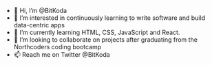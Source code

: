 - 👋 Hi, I’m @BitKoda
- 👀 I’m interested in continuously learning to write software and build data-centric apps
- 🌱 I’m currently learning HTML, CSS, JavaScript and React.
- 💞️ I’m looking to collaborate on projects after graduating from the Northcoders coding bootcamp
- 📫 Reach me on Twitter @BitKoda

<!---
BitKoda/BitKoda is a ✨ special ✨ repository because its `README.md` (this file) appears on your GitHub profile.
You can click the Preview link to take a look at your changes.
--->
